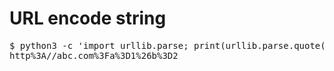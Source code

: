 # URL encode string
<pre>
$ python3 -c 'import urllib.parse; print(urllib.parse.quote("http://abc.com?a=1&b=2"))'
http%3A//abc.com%3Fa%3D1%26b%3D2
</pre>
